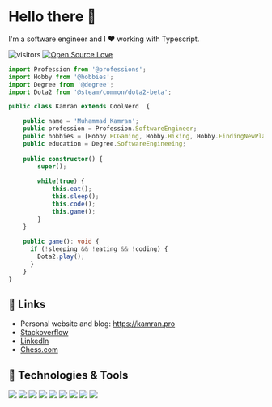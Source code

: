 # Hello there 👋
I'm a software engineer and I ❤️ working with Typescript. 

![visitors](https://visitor-badge.laobi.icu/badge?page_id=m4kamran)
[![Open Source Love](https://badges.frapsoft.com/os/v1/open-source.svg?v=102)](https://github.com/ellerbrock/open-source-badge/)


```typescript
import Profession from '@professions';
import Hobby from '@hobbies';
import Degree from '@degree';
import Dota2 from '@steam/common/dota2-beta';

public class Kamran extends CoolNerd  {

    public name = 'Muhammad Kamran';
    public profession = Profession.SoftwareEngineer;
    public hobbies = [Hobby.PCGaming, Hobby.Hiking, Hobby.FindingNewPlacesToEat];
    public education = Degree.SoftwareEngineeing;
    
    public constructor() {
        super();
        
        while(true) {
            this.eat();
            this.sleep();
            this.code();
            this.game();
        }
    }
    
    public game(): void {
      if (!sleeping && !eating && !coding) {
        Dota2.play();
      }
    }
}

```

## 📝 Links

- Personal website and blog: https://kamran.pro
- [Stackoverflow](https://stackoverflow.com/users/8920229/muhammad-kamran) 
- [LinkedIn](https://stackoverflow.com/users/8920229/muhammad-kamran)
- [Chess.com](https://www.chess.com/member/m4kamran)

## 🔧 Technologies & Tools

![](https://img.shields.io/badge/Editor-VS_Code-informational?style=flat&logo=visual-studio-code&logoColor=white&color=6aa6f8)
![](https://img.shields.io/badge/Code-Typescript-informational?style=flat&logo=typescript&logoColor=white&color=6aa6f8)
![](https://img.shields.io/badge/Code-JavaScript-informational?style=flat&logo=javascript&logoColor=white&color=6aa6f8)
![](https://img.shields.io/badge/Code-Angular-informational?style=flat&logo=angular&logoColor=white&color=6aa6f8)
![](https://img.shields.io/badge/Code-Deno-informational?style=flat&logo=deno&logoColor=white&color=6aa6f8)
![](https://img.shields.io/badge/Code-Jest-informational?style=flat&logo=jest&logoColor=white&color=6aa6f8)
![](https://img.shields.io/badge/Shell-Bash-informational?style=flat&logo=gnu-bash&logoColor=white&color=6aa6f8)
![](https://img.shields.io/badge/Tools-PostgreSQL-informational?style=flat&logo=postgresql&logoColor=white&color=6aa6f8)
![](https://img.shields.io/badge/Tools-Docker-informational?style=flat&logo=docker&logoColor=white&color=6aa6f8)

